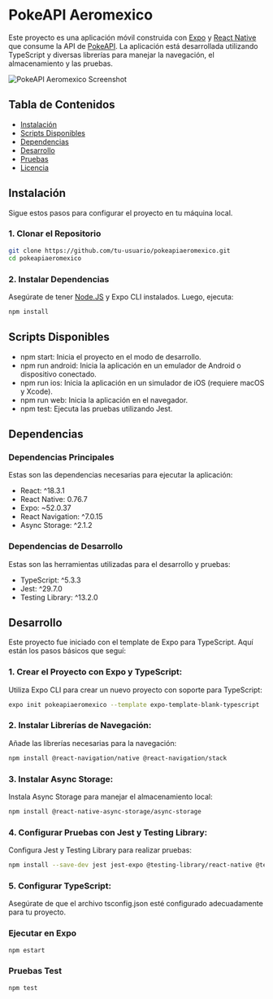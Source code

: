 # PokeAPI Aeromexico

Este proyecto es una aplicación móvil construida con [Expo](https://expo.dev/) y [React Native](https://reactnative.dev/) que consume la API de [PokeAPI](https://pokeapi.co/). La aplicación está desarrollada utilizando TypeScript y diversas librerías para manejar la navegación, el almacenamiento y las pruebas.

![PokeAPI Aeromexico Screenshot](https://content.instructables.com/FQM/ILK3/IBRRVVZQ/FQMILK3IBRRVVZQ.jpg?auto=webp&frame=1&crop=3:2&width=320&md=MjAxNS0wNy0wNiAxNzowMTozNi4w)

## Tabla de Contenidos

- [Instalación](#instalación)
- [Scripts Disponibles](#scripts-disponibles)
- [Dependencias](#dependencias)
- [Desarrollo](#desarrollo)
- [Pruebas](#pruebas)
- [Licencia](#licencia)

## Instalación

Sigue estos pasos para configurar el proyecto en tu máquina local.

### 1. Clonar el Repositorio

```bash
git clone https://github.com/tu-usuario/pokeapiaeromexico.git
cd pokeapiaeromexico
```
### 2. Instalar Dependencias

Asegúrate de tener [Node.JS](https://node.js/) y Expo CLI instalados. Luego, ejecuta:

```bash
npm install
```
## Scripts Disponibles
- npm start: Inicia el proyecto en el modo de desarrollo.
- npm run android: Inicia la aplicación en un emulador de Android o dispositivo conectado.
- npm run ios: Inicia la aplicación en un simulador de iOS (requiere macOS y Xcode).
- npm run web: Inicia la aplicación en el navegador.
- npm test: Ejecuta las pruebas utilizando Jest.

## Dependencias

### Dependencias Principales
Estas son las dependencias necesarias para ejecutar la aplicación:

- React: ^18.3.1
- React Native: 0.76.7
- Expo: ~52.0.37
- React Navigation: ^7.0.15
- Async Storage: ^2.1.2
### Dependencias de Desarrollo
Estas son las herramientas utilizadas para el desarrollo y pruebas:

- TypeScript: ^5.3.3
- Jest: ^29.7.0
- Testing Library: ^13.2.0

## Desarrollo
Este proyecto fue iniciado con el template de Expo para TypeScript. Aquí están los pasos básicos que seguí:

### 1. Crear el Proyecto con Expo y TypeScript:

Utiliza Expo CLI para crear un nuevo proyecto con soporte para TypeScript:

```bash
expo init pokeapiaeromexico --template expo-template-blank-typescript
```
### 2. Instalar Librerías de Navegación:

Añade las librerías necesarias para la navegación:
```bash
npm install @react-navigation/native @react-navigation/stack
```

### 3. Instalar Async Storage:

Instala Async Storage para manejar el almacenamiento local:

```bash
npm install @react-native-async-storage/async-storage
```

### 4. Configurar Pruebas con Jest y Testing Library:

Configura Jest y Testing Library para realizar pruebas:

```bash
npm install --save-dev jest jest-expo @testing-library/react-native @testing-library/jest-native
```
### 5. Configurar TypeScript:

Asegúrate de que el archivo tsconfig.json esté configurado adecuadamente para tu proyecto.

### Ejecutar en Expo

```bash
npm estart
```

### Pruebas Test 

```bash
npm test
```






